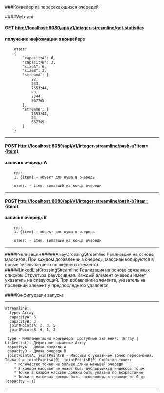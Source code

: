###Конвейер из пересекающихся очередей

####Web-api

#### GET [http://localhost:8080/api/v1/integer-streamline/get-statistics](http://localhost:8080/api/v1/integer-streamline/get-statistics})
#### получение информации о конвейере

        ответ:
		{
            "capacityA": 6,
            "capacityB": 3,
            "sizeA": 6,
            "sizeB": 3,
            "streamA": [
                22,
                233,
                7653244,
                23,
                2344,
                567765
            ],
            "streamB": [
                7653244,
                23,
                567765
            ]
        }
		
---

#### POST [http://localhost:8080/api/v1/integer-streamline/push-a?item={item}](http://localhost:8080/api/v1/integer-streamline/push-a?item={item})
#### запись в очередь A
        где:
        1. {item} - объект для пуша в очередь
        
        ответ: - item, выпавший из конца очереди
        
---

#### POST [http://localhost:8080/api/v1/integer-streamline/push-b?item={item}](http://localhost:8080/api/v1/integer-streamline/push-b?item={item})
#### запись в очередь B
        где:
        1. {item} - объект для пуша в очередь
                
        ответ: - item, выпавший из конца очереди
---

####Реализации
#####ArrayCrossingStreamline
Реализация на основе массивов. При каждом добавлении в очереди, массивы копируются в новые без выпавшего последнего элемента.
#####LinkedListCrossingStreamline
Реализация на основе связанных списков. Структура рекурсивная. Каждый элемент очереди имеет указатель на следующий. При добавлении элемента, указатель на последний элемент у предпоследнего удаляется.

####Конфигурации запуска

---

    streamline:
      type: Array 
      capacityA: 6
      capacityB: 3
      jointPointsA: 2, 3, 5 
      jointPointsB: 0, 1, 2

     type - Имплементация конвейера. Доступные значения: (Array | LinkedList). Дефолтное значение Array
     capacityA - Длина очереди А
     capacityB - Длина очереди В
     jointPointsA, jointPointsB - Массивы с указанием точек пересечения. Точка_0 = jointPointsA[0], jointPointsB[0] Свойства точек:
        * Количество точек не больше длины меньшей очереди
        * В каждом массиве не может быть дублирущихся индексов точек
        * Точки в каждом массиве должны быть указаны по возрастанию
        * Точки в массивах должны быть расположены в границе от 0 до (capacity - 1)
---